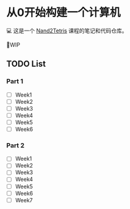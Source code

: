 # 从0开始构建一个计算机

:computer: 这是一个 [Nand2Tetris](https://www.nand2tetris.org/) 课程的笔记和代码仓库。

:rocket:WIP

## TODO List

### Part 1

- [ ] Week1
- [ ] Week2
- [ ] Week3
- [ ] Week4
- [ ] Week5
- [ ] Week6

### Part 2

- [ ] Week1
- [ ] Week2
- [ ] Week3
- [ ] Week4
- [ ] Week5
- [ ] Week6
- [ ] Week7
